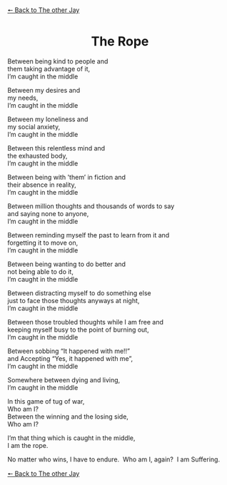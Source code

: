 [&#129044; Back to The other Jay](https://dejay22kar.github.io/jay22kar/the-other-jay)

<h1 style="text-align: center;">The Rope</h1>

Between being kind to people and    
them taking advantage of it,   
I’m caught in the middle

Between my desires and   
my needs,   
I’m caught in the middle 

Between my loneliness and    
my social anxiety,    
I’m caught in the middle 

Between this relentless mind and   
the exhausted body,   
I’m caught in the middle

Between being with 'them’ in fiction and   
their absence in reality,   
I’m caught in the middle 

Between million thoughts and thousands of words to say    
and saying none to anyone,   
I’m caught in the middle 

Between reminding myself the past to learn from it and   
forgetting it to move on,    
I’m caught in the middle 

Between being wanting to do better and   
not being able to do it,    
I’m caught in the middle

Between distracting myself to do something else   
just to face those thoughts anyways at night,    
I’m caught in the middle 

Between those troubled thoughts while I am free and    
keeping myself busy to the point of burning out,    
I’m caught in the middle

Between sobbing “It happened with me!!”    
and Accepting “Yes, it happened with me”,   
I’m caught in the middle 

Somewhere between dying and living,    
I’m caught in the middle 

In this game of tug of war,    
Who am I?    
Between the winning and the losing side,   
Who am I?

I’m that thing which is caught in the middle,   
I am the rope. 

No matter who wins, 
I have to endure. 
Who am I, again? 
I am Suffering. 


[&#129044; Back to The other Jay](https://dejay22kar.github.io/jay22kar/the-other-jay)
